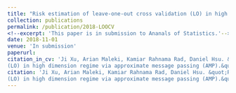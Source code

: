 ```yaml
---
title: "Risk estimation of leave-one-out cross validation (LO) in high dimension regime via approximate message passing (AMP)."
collection: publications
permalink: /publication/2018-LOOCV
<!--excerpt: 'This paper is in submission to Ananals of Statistics.'-->
date: 2018-11-01
venue: 'In submission'
paperurl: 
citation_in_cv: 'Ji Xu, Arian Maleki, Kamiar Rahnama Rad, Daniel Hsu. &quot;Risk estimation of leave-one-out cross validation
(LO) in high dimension regime via approximate message passing (AMP).&quot; <i> In submission to Ananals of Statistics </i>, 2018.'
citation: 'Ji Xu, Arian Maleki, Kamiar Rahnama Rad, Daniel Hsu. &quot;Risk estimation of leave-one-out cross validation
(LO) in high dimension regime via approximate message passing (AMP).&quot; <i> In submission to Ananals of Statistics </i>, 2018.'
---
```




<!-- [Download paper here](http://academicpages.github.io/files/paper2.pdf) -->

